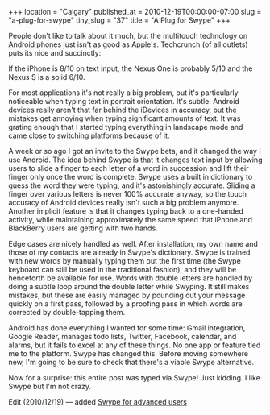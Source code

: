 +++
location = "Calgary"
published_at = 2010-12-19T00:00:00-07:00
slug = "a-plug-for-swype"
tiny_slug = "37"
title = "A Plug for Swype"
+++

People don't like to talk about it much, but the multitouch technology on Android phones just isn't as good as Apple's. Techcrunch (of all outlets) puts its nice and succinctly:

<p class="quote">If the iPhone is 8/10 on text input, the Nexus One is probably 5/10 and the Nexus S is a solid 6/10.</p>

For most applications it's not really a big problem, but it's particularly noticeable when typing text in portrait orientation. It's subtle. Android devices really aren't that far behind the iDevices in accuracy, but the mistakes get annoying when typing significant amounts of text. It was grating enough that I started typing everything in landscape mode and came close to switching platforms because of it.

A week or so ago I got an invite to the Swype beta, and it changed the way I use Android. The idea behind Swype is that it changes text input by allowing users to slide a finger to each letter of a word in succession and lift their finger only once the word is complete. Swype uses a built in dictionary to guess the word they were typing, and it's astonishingly accurate. Sliding a finger over various letters is never 100% accurate anyway, so the touch accuracy of Android devices really isn't such a big problem anymore. Another implicit feature is that it changes typing back to a one-handed activity, while maintaining approximately the same speed that iPhone and BlackBerry users are getting with two hands.

Edge cases are nicely handled as well. After installation, my own name and those of my contacts are already in Swype's dictionary. Swype is trained with new words by manually typing them out the first time (the Swype keyboard can still be used in the traditional fashion), and they will be henceforth be available for use. Words with double letters are handled by doing a subtle loop around the double letter while Swyping. It still makes mistakes, but these are easily managed by pounding out your message quickly on a first pass, followed by a proofing pass in which words are corrected by double-tapping them.

Android has done everything I wanted for some time: Gmail integration, Google Reader, manages todo lists, Twitter, Facebook, calendar, and alarms, but it fails to excel at any of these things. No one app or feature tied me to the platform. Swype has changed this. Before moving somewhere new, I'm going to be sure to check that there's a viable Swype alternative.

Now for a surprise: this entire post was typed via Swype! Just kidding. I like Swype but I'm not crazy.

<span class="addendum">Edit (2010/12/19) &mdash;</span> added [Swype for advanced users](http://mutelight.org/articles/swype-for-advanced-users.html)
